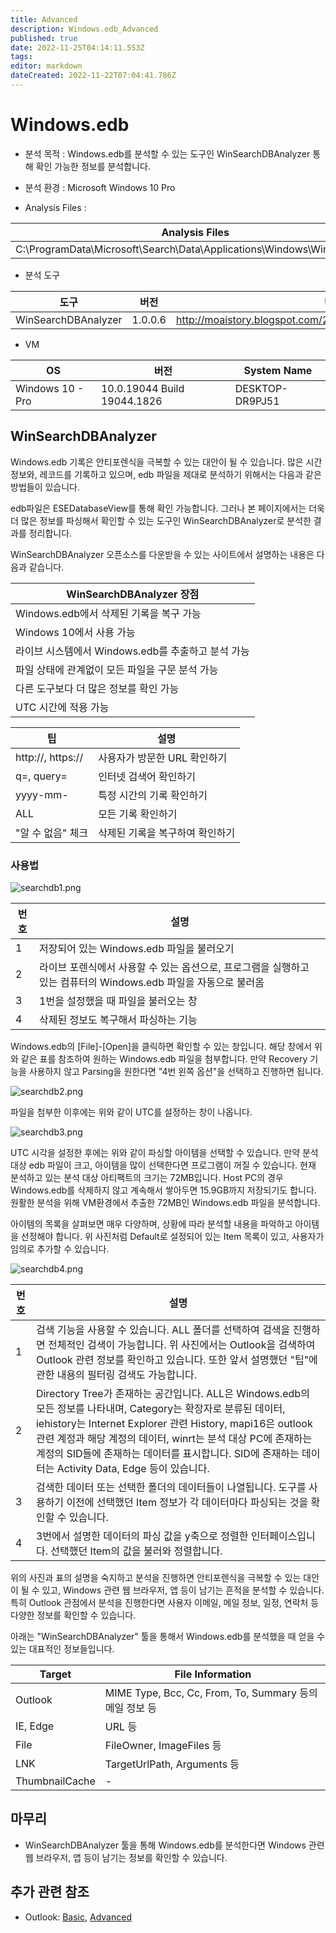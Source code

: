```yaml
---
title: Advanced
description: Windows.edb_Advanced
published: true
date: 2022-11-25T04:14:11.553Z
tags: 
editor: markdown
dateCreated: 2022-11-22T07:04:41.786Z
---
```


# Windows.edb

- 분석 목적 : Windows.edb를 분석할 수 있는 도구인 WinSearchDBAnalyzer 통해 확인 가능한 정보를 분석합니다.

- 분석 환경 : Microsoft Windows 10 Pro

- Analysis Files : 

|Analysis Files|Artifacts|
|-|-|
|C:\ProgramData\Microsoft\Search\Data\Applications\Windows\Windows.edb|Windows.edb|

- 분석 도구

|도구|버전|URL|
|-|-|-|
|WinSearchDBAnalyzer|1.0.0.6|http://moaistory.blogspot.com/2018/10/winsearchdbanalyzer.html|


- VM

|OS|버전|System Name|
|-|-|-|
|Windows 10 - Pro|10.0.19044 Build 19044.1826|DESKTOP-DR9PJ51|

## WinSearchDBAnalyzer
Windows.edb 기록은 안티포렌식을 극복할 수 있는 대안이 될 수 있습니다. 많은 시간정보와, 레코드를 기록하고 있으며, edb 파일을 제대로 분석하기 위해서는 다음과 같은 방법들이 있습니다.

edb파일은 ESEDatabaseView를 통해 확인 가능합니다. 그러나 본 페이지에서는 더욱더 많은 정보를 파싱해서 확인할 수 있는 도구인 WinSearchDBAnalyzer로 분석한 결과를 정리합니다.

WinSearchDBAnalyzer 오픈소스를 다운받을 수 있는 사이트에서 설명하는 내용은 다음과 같습니다.

|WinSearchDBAnalyzer 장점|
|-|
|Windows.edb에서 삭제된 기록을 복구 가능|
|Windows 10에서 사용 가능|
|라이브 시스템에서 Windows.edb를 추출하고 분석 가능|
|파일 상태에 관계없이 모든 파일을 구문 분석 가능|
|다른 도구보다 더 많은 정보를 확인 가능|
|UTC 시간에 적용 가능|


|팁|설명|
|-|-|
|http://, https://|사용자가 방문한 URL 확인하기|
|q=, query=|인터넷 검색어 확인하기|
|yyyy-mm-|특정 시간의 기록 확인하기|
|ALL|모든 기록 확인하기|
|"알 수 없음" 체크|삭제된 기록을 복구하여 확인하기|

### 사용법
![searchdb1.png](/windowsedb/searchdb1.png)

|번호|설명|
|-|-|
|1|저장되어 있는 Windows.edb 파일을 불러오기|
|2|라이브 포렌식에서 사용할 수 있는 옵션으로, 프로그램을 실행하고 있는 컴퓨터의 Windows.edb 파일을 자동으로 불러옴|
|3|1번을 설정했을 때 파일을 불러오는 창|
|4|삭제된 정보도 복구해서 파싱하는 기능|

Windows.edb의 [File]-[Open]을 클릭하면 확인할 수 있는 창입니다. 해당 창에서 위와 같은 표를 참조하여 원하는 Windows.edb 파일을 첨부합니다. 만약 Recovery 기능을 사용하지 않고 Parsing을 원한다면 "4번 왼쪽 옵션"을 선택하고 진행하면 됩니다.

![searchdb2.png](/windowsedb/searchdb2.png)

파일을 첨부한 이후에는 위와 같이 UTC를 설정하는 창이 나옵니다.

![searchdb3.png](/windowsedb/searchdb3.png)

UTC 시각을 설정한 후에는 위와 같이 파싱할 아이템을 선택할 수 있습니다. 만약 분석 대상 edb 파일이 크고, 아이템을 많이 선택한다면 프로그램이 꺼질 수 있습니다. 현재 분석하고 있는 분석 대상 아티팩트의 크기는 
72MB입니다. Host PC의 경우 Windows.edb를 삭제하지 않고 계속해서 쌓아두면 15.9GB까지 저장되기도 합니다. 원활한 분석을 위해 VM환경에서 추출한 72MB인 Windows.edb 파일을 분석합니다.

아이템의 목록을 살펴보면 매우 다양하며, 상황에 따라 분석할 내용을 파악하고 아이템을 선정해야 합니다.
위 사진처럼 Default로 설정되어 있는 Item 목록이 있고, 사용자가 임의로 추가할 수 있습니다.

![searchdb4.png](/windowsedb/searchdb4.png)

|번호|설명|
|-|-|
|1|검색 기능을 사용할 수 있습니다. ALL 폴더를 선택하여 검색을 진행하면 전체적인 검색이 가능합니다. 위 사진에서는 Outlook을 검색하여 Outlook 관련 정보를 확인하고 있습니다. 또한 앞서 설명했던 "팁"에 관한 내용의 필터링 검색도 가능합니다.|
|2|Directory Tree가 존재하는 공간입니다. ALL은 Windows.edb의 모든 정보를 나타내며, Category는 확장자로 분류된 데이터, iehistory는 Internet Explorer 관련 History, mapi16은 outlook 관련 계정과 해당 계정의 데이터, winrt는 분석 대상 PC에 존재하는 계정의 SID들에 존재하는 데이터를 표시합니다. SID에 존재하는 데이터는 Activity Data, Edge 등이 있습니다.|
|3|검색한 데이터 또는 선택한 폴더의 데이터들이 나열됩니다. 도구를 사용하기 이전에 선택했던 Item 정보가 각 데이터마다 파싱되는 것을 확인할 수 있습니다.|
|4|3번에서 설명한 데이터의 파싱 값을 y축으로 정렬한 인터페이스입니다. 선택했던 Item의 값을 불러와 정렬합니다.|

위의 사진과 표의 설명을 숙지하고 분석을 진행하면 안티포렌식을 극복할 수 있는 대안이 될 수 있고, Windows 관련 웹 브라우저, 앱 등이 남기는 흔적을 분석할 수 있습니다. 특히 Outlook 관점에서 분석을 진행한다면 사용자 이메일, 메일 정보, 일정, 연락처 등 다양한 정보를 확인할 수 있습니다.

아래는 "WinSearchDBAnalyzer" 툴을 통해서 Windows.edb를 분석했을 때 얻을 수 있는 대표적인 정보들입니다.

|Target|File Information|
|-|-|
|Outlook|MIME Type, Bcc, Cc, From, To, Summary 등의 메일 정보 등|
|IE, Edge|URL 등|
|File|FileOwner, ImageFiles 등 |
|LNK|TargetUrlPath, Arguments 등|
|ThumbnailCache|-|


## 마무리
- WinSearchDBAnalyzer 툴을 통해 Windows.edb를 분석한다면 Windows 관련 웹 브라우저, 앱 등이 남기는 정보를 확인할 수 있습니다.

## 추가 관련 참조
- Outlook: [Basic](/ko/Artifact/Outlook/Basic), [Advanced](/ko/Artifact/Outlook/Advanced)